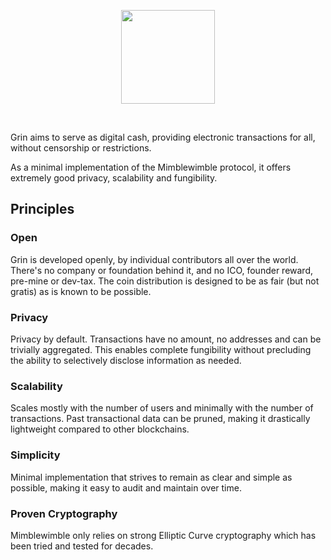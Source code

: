 <p align="center">
  <img width="150" src="https://paouky.github.io/docs/assets/images/grin-logo.svg">
</p>
</br>

Grin aims to serve as digital cash, providing electronic transactions for all, without censorship or restrictions.

As a minimal implementation of the Mimblewimble protocol, it offers extremely good privacy, scalability and fungibility.

## Principles

### Open

Grin is developed openly, by individual contributors all over the world. There's no company or foundation behind it, and no ICO, founder reward, pre-mine or dev-tax. The coin distribution is designed to be as fair (but not gratis) as is known to be possible.

### Privacy

Privacy by default. Transactions have no amount, no addresses and can be trivially aggregated. This enables complete fungibility without precluding the ability to selectively disclose information as needed.

### Scalability

Scales mostly with the number of users and minimally with the number of transactions. Past transactional data can be pruned, making it drastically lightweight compared to other blockchains.

### Simplicity

Minimal implementation that strives to remain as clear and simple as possible, making it easy to audit and maintain over time.

### Proven Cryptography

Mimblewimble only relies on strong Elliptic Curve cryptography which has been tried and tested for decades.

</br>
